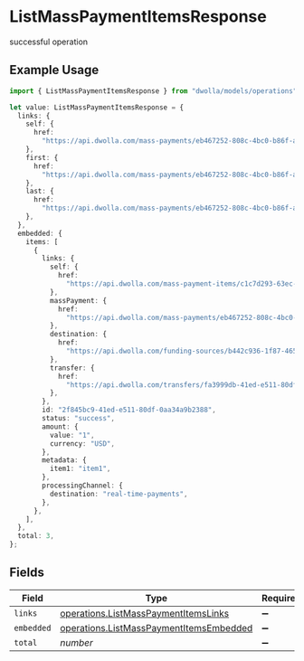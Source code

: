 # ListMassPaymentItemsResponse

successful operation

## Example Usage

```typescript
import { ListMassPaymentItemsResponse } from "dwolla/models/operations";

let value: ListMassPaymentItemsResponse = {
  links: {
    self: {
      href:
        "https://api.dwolla.com/mass-payments/eb467252-808c-4bc0-b86f-a5cd01454563/items",
    },
    first: {
      href:
        "https://api.dwolla.com/mass-payments/eb467252-808c-4bc0-b86f-a5cd01454563/items?limit=25&offset=0",
    },
    last: {
      href:
        "https://api.dwolla.com/mass-payments/eb467252-808c-4bc0-b86f-a5cd01454563/items?limit=25&offset=0",
    },
  },
  embedded: {
    items: [
      {
        links: {
          self: {
            href:
              "https://api.dwolla.com/mass-payment-items/c1c7d293-63ec-e511-80df-0aa34a9b2388",
          },
          massPayment: {
            href:
              "https://api.dwolla.com/mass-payments/eb467252-808c-4bc0-b86f-a5cd01454563",
          },
          destination: {
            href:
              "https://api.dwolla.com/funding-sources/b442c936-1f87-465d-a4e2-a982164b26bd",
          },
          transfer: {
            href:
              "https://api.dwolla.com/transfers/fa3999db-41ed-e511-80df-0aa34a9b2388",
          },
        },
        id: "2f845bc9-41ed-e511-80df-0aa34a9b2388",
        status: "success",
        amount: {
          value: "1",
          currency: "USD",
        },
        metadata: {
          item1: "item1",
        },
        processingChannel: {
          destination: "real-time-payments",
        },
      },
    ],
  },
  total: 3,
};
```

## Fields

| Field                                                                                              | Type                                                                                               | Required                                                                                           | Description                                                                                        | Example                                                                                            |
| -------------------------------------------------------------------------------------------------- | -------------------------------------------------------------------------------------------------- | -------------------------------------------------------------------------------------------------- | -------------------------------------------------------------------------------------------------- | -------------------------------------------------------------------------------------------------- |
| `links`                                                                                            | [operations.ListMassPaymentItemsLinks](../../models/operations/listmasspaymentitemslinks.md)       | :heavy_minus_sign:                                                                                 | N/A                                                                                                |                                                                                                    |
| `embedded`                                                                                         | [operations.ListMassPaymentItemsEmbedded](../../models/operations/listmasspaymentitemsembedded.md) | :heavy_minus_sign:                                                                                 | N/A                                                                                                |                                                                                                    |
| `total`                                                                                            | *number*                                                                                           | :heavy_minus_sign:                                                                                 | N/A                                                                                                | 3                                                                                                  |